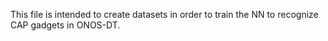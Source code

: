 This file is intended to create datasets in order to train the NN to recognize CAP gadgets in ONOS-DT.

